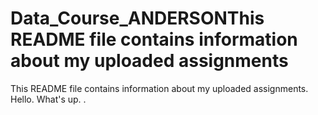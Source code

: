# Data_Course_ANDERSONThis README file contains information about my uploaded assignments
This README file contains information about my uploaded assignments. Hello. What's up.
.